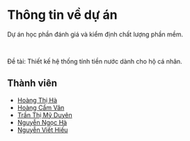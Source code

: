 <h1>
  Thông tin về dự án
</h1>
<p> Dự án học phần đánh giá và kiểm định chất lượng phần mềm. </p> <br>
<p> Đề tài: Thiết kế hệ thống tính tiền nước dành cho hộ cá nhân. </p>

## Thành viên
- [Hoàng Thị Hà](https://github.com/hahoang2202/)
- [Hoàng Cẩm Vân](https://github.com/Hoangvan02)
- [Trần Thị Mỹ Duyên](https://github.com/ngocmach)
- [Nguyễn Ngọc Hà](https://github.com/ngngocha)
- [Nguyễn Viết Hiếu](https://github.com/NguyenVietHieu1012)